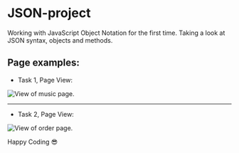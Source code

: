 # JSON-project
Working with JavaScript Object Notation for the first time. Taking a look at JSON syntax, objects and methods.

## Page examples:

* Task 1, Page View:
<img src="/images/musicPage.JPG" alt="View of music page.">

<hr/>

* Task 2, Page View:
<img src="/images/orderPage.JPG" alt="View of order page.">

Happy Coding :sunglasses:
